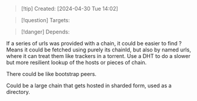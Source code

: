 
>[!tip] Created: [2024-04-30 Tue 14:02]

>[!question] Targets: 

>[!danger] Depends: 

If a series of urls was provided with a chain, it could be easier to find ?
Means it could be fetched using purely its chainId, but also by named urls, where it can treat them like trackers in a torrent.
Use a DHT to do a slower but more resilient lookup of the hosts or pieces of chain.

There could be like bootstrap peers.

Could be a large chain that gets hosted in sharded form, used as a directory.
